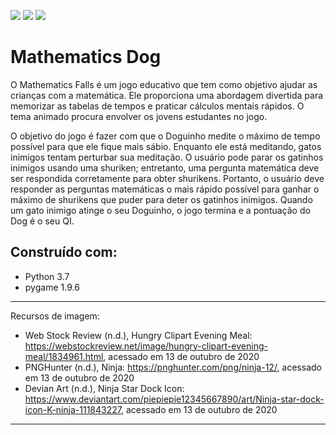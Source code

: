 [![](https://img.shields.io/badge/author-Arthur--Ryan-orange)](https://github.com/skryvag) [![](https://img.shields.io/badge/python-3.7+-blue)](https://python.org) [![](https://img.shields.io/badge/contributions-welcome-brightgreen)](https://github.com/skryvag)

# Mathematics Dog

O Mathematics Falls é um jogo educativo que tem como objetivo ajudar as crianças com a matemática. Ele proporciona uma abordagem divertida para memorizar as tabelas de tempos e praticar cálculos mentais rápidos. O tema animado procura envolver os jovens estudantes no jogo.

O objetivo do jogo é fazer com que o Doguinho medite o máximo de tempo possível para que ele fique mais sábio. Enquanto ele está meditando, gatos inimigos tentam perturbar sua meditação. O usuário pode parar os gatinhos inimigos usando uma shuriken; entretanto, uma pergunta matemática deve ser respondida corretamente para obter shurikens. Portanto, o usuário deve responder as perguntas matemáticas o mais rápido possível para ganhar o máximo de shurikens que puder para deter os gatinhos inimigos. Quando um gato inimigo atinge o seu Doguinho, o jogo termina e a pontuação do Dog é o seu QI.

## Construído com:
- Python 3.7
- pygame 1.9.6


---
Recursos de imagem:
- Web Stock Review (n.d.), Hungry Clipart Evening Meal: https://webstockreview.net/image/hungry-clipart-evening-meal/1834961.html, acessado em 13 de outubro de 2020
- PNGHunter (n.d.), Ninja: https://pnghunter.com/png/ninja-12/, acessado em 13 de outubro de 2020
- Devian Art (n.d.), Ninja Star Dock Icon: https://www.deviantart.com/piepiepie12345667890/art/Ninja-star-dock-icon-K-ninja-111843227, acessado em 13 de outubro de 2020
---
